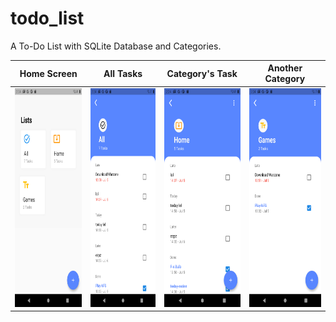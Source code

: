 # todo_list

A To-Do List with SQLite Database and Categories.

|  Home Screen  |  All Tasks  |  Category's Task  |  Another Category  |
|---|---|---|---|
|  <img height=350 src="images/Home_Screen.png">  |  <img height=350 src="images/All_Cat.png">  |  <img height=350 src="images/Specific_Cat.png">  |  <img height=350 src="images/Specific_Cat2.png">  |
